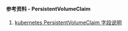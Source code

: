 #### 参考资料 - PersistentVolumeClaim

1. [kubernetes PersistentVolumeClaim 字段说明](https://kubernetes.io/docs/reference/generated/kubernetes-api/v1.21/#persistentvolumeclaim-v1-core)
